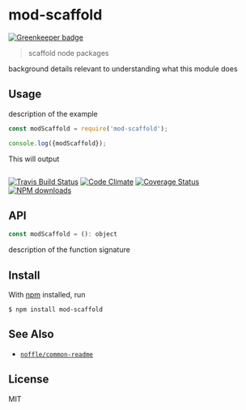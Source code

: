 # mod-scaffold

[![Greenkeeper badge](https://badges.greenkeeper.io/parro-it/mod-scaffold.svg?token=6119013b48bd1a1608f2cf06b1c0c30c51dbea3c23063b5dbda9f760fe898cca)](https://greenkeeper.io/)

> scaffold node packages

background details relevant to understanding what this module does

## Usage

description of the example

```js
const modScaffold = require('mod-scaffold');

console.log({modScaffold});
```

This will output

```
```

[![Travis Build Status](https://img.shields.io/travis/parro-it/mod-scaffold/master.svg)](http://travis-ci.org/parro-it/mod-scaffold)
[![Code Climate](https://img.shields.io/codeclimate/github/parro-it/mod-scaffold.svg)](https://codeclimate.com/github/parro-it/mod-scaffold)
[![Coverage Status](https://coveralls.io/repos/github/parro-it/mod-scaffold/badge.svg?branch=master)](https://coveralls.io/github/parro-it/mod-scaffold?branch=master)
[![NPM downloads](https://img.shields.io/npm/dt/mod-scaffold.svg)](https://npmjs.org/package/mod-scaffold)


## API

```js
const modScaffold = (): object
```

description of the function signature

## Install

With [npm](https://npmjs.org/) installed, run

```
$ npm install mod-scaffold
```

## See Also

- [`noffle/common-readme`](https://github.com/noffle/common-readme)

## License

MIT

